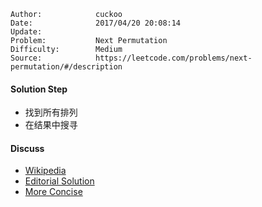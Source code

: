 
    Author:            cuckoo
    Date:              2017/04/20 20:08:14
    Update:            
    Problem:           Next Permutation
    Difficulty:        Medium
    Source:            https://leetcode.com/problems/next-permutation/#/description

#### Solution Step
 - 找到所有排列
 - 在结果中搜寻

#### Discuss
 - [Wikipedia](https://discuss.leetcode.com/topic/15216/a-simple-algorithm-from-wikipedia-with-c-implementation-can-be-used-in-permutations-and-permutations-ii)
 - [Editorial Solution](https://leetcode.com/articles/next-permutation/)
 - [More Concise](https://discuss.leetcode.com/topic/19264/1-4-11-lines-c)

